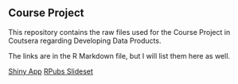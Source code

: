 ## Course Project

This repository contains the raw files used for the Course Project in Coutsera regarding Developing Data Products.

The links are in the R Markdown file, but I will list them here as well.

[Shiny App](https://irj3fx-miguel0antonio-adarlo.shinyapps.io/Developing_Data_Products-Course_Project/)
[RPubs Slideset](https://rpubs.com/miguel_adarlo/1070247)
